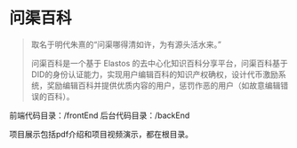 # 问渠百科

> 取名于明代朱熹的“问渠哪得清如许，为有源头活水来。”
> 
> 问渠百科是一个基于 Elastos 的去中心化知识百科分享平台，问渠百科基于DID的身份认证能力，实现用户编辑百科的知识产权确权，设计代币激励系统，奖励编辑百科并提供优质内容的用户，惩罚作恶的用户（如故意编辑错误的百科）。

前端代码目录：/frontEnd
后台代码目录：/backEnd

项目展示包括pdf介绍和项目视频演示，都在根目录。

